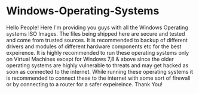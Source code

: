 # Windows-Operating-Systems
Hello People!
Here I'm providing you guys with all the Windows Operating systems ISO Images.
The files being shipped here are secure and tested and come from trusted sources.
It is recommended to backup of different drivers and modules of different hardware
components etc for the best expeirence.
It is highly recommended to run these operating systems only on Virtual Machines except for Windows 7,8 & above
since the older operating systems are highly vulnerable to threats and may get hacked as soon as connected to the
internet. While running these operating systems it is recommended to connect these to the internet with some sort of
firewall or by connecting to a router for a safer expeireince.
Thank You!
